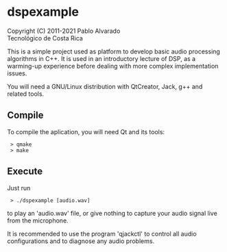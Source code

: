 # dspexample

Copyright (C) 2011-2021  Pablo Alvarado<br/>
                         Tecnológico de Costa Rica<br/>


This is a simple project used as platform to develop basic audio processing
algorithms in C++.  It is used in an introductory lecture of DSP, as a
warming-up experience before dealing with more complex implementation issues.

You will need a GNU/Linux distribution with QtCreator, Jack, g++ and related
tools.

## Compile

To compile the aplication, you will need Qt and its tools:

     > qmake
     > make

## Execute

Just run

     > ./dspexample [audio.wav]

to play an 'audio.wav' file, or give nothing to capture your audio signal live
from the microphone.

It is recommended to use the program 'qjackctl' to control all audio
configurations and to diagnose any audio problems.
